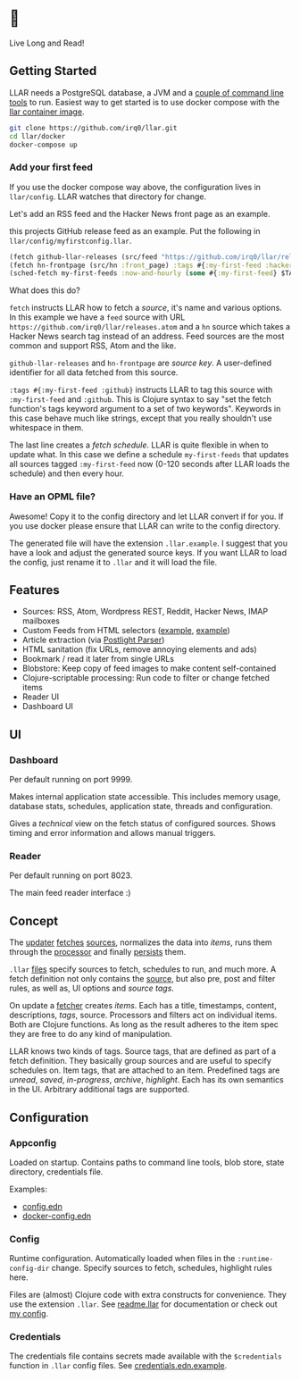 # 🖖

Live Long and Read!

## Getting Started

LLAR needs a PostgreSQL database, a JVM and a [couple of command line tools](resources/config.edn) to run.
Easiest way to get started is to use docker compose with the [llar container image](https://github.com/irq0/llar/pkgs/container/llar).

```sh
git clone https://github.com/irq0/llar.git
cd llar/docker
docker-compose up
```

### Add your first feed

If you use the docker compose way above, the configuration  lives in `llar/config`.
LLAR watches that directory for change.

Let's add an RSS feed and the Hacker News front page as an example.

this projects GitHub release feed as an example. Put the following in `llar/config/myfirstconfig.llar`.

```clojure
(fetch github-llar-releases (src/feed "https://github.com/irq0/llar/releases.atom") :tags #{:my-first-feed :github})
(fetch hn-frontpage (src/hn :front_page) :tags #{:my-first-feed :hackernews})
(sched-fetch my-first-feeds :now-and-hourly (some #{:my-first-feed} $TAGS))
```

What does this do?

`fetch` instructs LLAR how to fetch a *source*, it's name and various options.
In this example we have a `feed` source with URL `https://github.com/irq0/llar/releases.atom` and a `hn`
source which takes a Hacker News search tag instead of an address.
Feed sources are the most common and support RSS, Atom and the like.

`github-llar-releases` and `hn-frontpage` are *source key*. A user-defined identifier for all data fetched from this source.

`:tags #{:my-first-feed :github}` instructs LLAR to tag this source with `:my-first-feed` and `:github`.
This is Clojure syntax to say "set the fetch function's tags keyword argument to a set of two keywords".
Keywords in this case behave much like strings, except that you really shouldn't use whitespace in them.

The last line creates a *fetch schedule*. LLAR is quite flexible in when to update what.
In this case we define a schedule `my-first-feeds` that updates all sources tagged `:my-first-feed`
now (0-120 seconds after LLAR loads the schedule) and then every hour.

### Have an OPML file?

Awesome! Copy it to the config directory and let LLAR convert if for you.
If you use docker please ensure that LLAR can write to the config directory.

The generated file will have the extension `.llar.example`.
I suggest that you have a look and adjust the generated source keys.
If you want LLAR to load the config, just rename it to `.llar` and it will load the file.

## Features

- Sources: RSS, Atom, Wordpress REST, Reddit, Hacker News, IMAP mailboxes
- Custom Feeds from HTML selectors ([example](https://github.com/irq0/llar-config/blob/main/fefe.llar),
  [example](https://github.com/irq0/llar-config/blob/main/usenixlogin.llar))
- Article extraction (via [Postlight Parser](https://github.com/postlight/parser))
- HTML sanitation (fix URLs, remove annoying elements and ads)
- Bookmark / read it later from single URLs
- Blobstore: Keep copy of feed images to make content self-contained
- Clojure-scriptable processing: Run code to filter or change fetched items
- Reader UI
- Dashboard UI

## UI

### Dashboard

Per default running on port 9999.

Makes internal application state accessible.
This includes memory usage,
database stats,
schedules,
application state,
threads and
configuration.

Gives a *technical* view on the fetch status of configured sources.
Shows timing and error information and allows manual triggers.

### Reader

Per default running on port 8023.

The main feed reader interface :)

## Concept

The [updater](src/llar/update.clj) [fetches](src/llar/fetch.clj) [sources](src/llar/src.clj),
normalizes the data into *items*, runs them through the [processor](src/llar/postproc.clj)
and finally [persists](src/llar/persistency.clj) them.

`.llar` [files](config/) specify sources to fetch, schedules to run, and much more.
A fetch definition not only contains the [source](src/llar/src.clj), but also pre, post and filter rules, as well as,
UI options and *source tags*.

On update a [fetcher](src/llar/fetch) creates *items*. Each has a title, timestamps, content, descriptions, *tags*, source.
Processors and filters act on individual items. Both are Clojure functions. As long as the result adheres to
the item spec they are free to do any kind of manipulation.

LLAR knows two kinds of tags.
Source tags, that are defined as part of a fetch definition.
They basically group sources and are useful to specify schedules on.
Item tags, that are attached to an item.
Predefined tags are *unread*, *saved*, *in-progress*, *archive*, *highlight*.
Each has its own semantics in the UI. Arbitrary additional tags are supported.

## Configuration

### Appconfig

Loaded on startup. Contains paths to command line tools, blob store,
state directory, credentials file.

Examples:

- [config.edn](resources/config.edn)
- [docker-config.edn](docker/docker-config.edn)

### Config

Runtime configuration. Automatically loaded when files in the `:runtime-config-dir` change.
Specify sources to fetch, schedules, highlight rules here.

Files are (almost) Clojure code with extra constructs for convenience. They use the extension `.llar`.
See [readme.llar](config/readme.llar) for documentation
or check out [my config](https://github.com/irq0/llar-config).

### Credentials

The credentials file contains secrets made available with the `$credentials` function in `.llar` config files.
See [credentials.edn.example](resources/credentials.edn.example).
